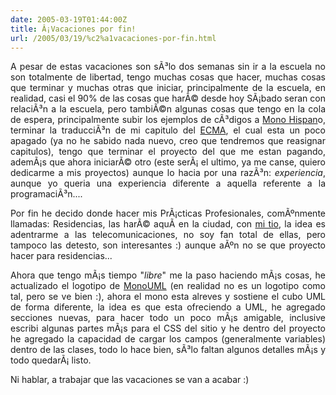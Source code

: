 ```yaml
---
date: 2005-03-19T01:44:00Z
title: Â¡Vacaciones por fin!
url: /2005/03/19/%c2%a1vacaciones-por-fin.html
---
```


<div style="clear:both;"></div>
<p align="justify">A pesar de estas vacaciones son sÃ³lo dos semanas sin ir a la escuela no son totalmente de libertad, tengo muchas cosas que hacer, muchas cosas que terminar y muchas otras que iniciar, principalmente de la escuela, en realidad, casi el 90% de las cosas que harÃ© desde hoy SÃ¡bado seran con relaciÃ³n a la escuela, pero tambiÃ©n algunas cosas que tengo en la cola de espera, principalmente subir los ejemplos de cÃ³digos a <a href="http://www.monohispano.org">Mono Hispan</a>o, terminar la traducciÃ³n de mi capitulo del <a href="http://www.monohispano.org/ecma">ECMA</a>, el cual esta un poco apagado (ya no he sabido nada nuevo, creo que tendremos que reasignar capitulos), tengo que terminar el proyecto del que me estan pagando, ademÃ¡s que ahora iniciarÃ© otro (este serÃ¡ el ultimo, ya me canse, quiero dedicarme a mis proyectos) aunque lo hacia por una razÃ³n: <span style="font-style:italic;">experiencia</span>, aunque yo queria una experiencia diferente a aquella referente a la programaciÃ³n....</p>
<p align="justify">Por fin he decido donde hacer mis PrÃ¡cticas Profesionales, comÃºnmente llamadas: Residencias, las harÃ© aquÃ­ en la ciudad, con <a href="http://www.coverma.com.mx">mi tio</a>, la idea es adentrarme a las telecomunicaciones, no soy fan total de ellas, pero  tampoco las detesto, son interesantes :) aunque aÃºn no se que proyecto hacer para residencias...</p>
<p align="justify">Ahora que tengo mÃ¡s tiempo "<span style="font-style:italic;">libre</span>" me la paso haciendo mÃ¡s cosas, he actualizado el logotipo de <a href="http://monouml.sourceforge.net">MonoUML</a> (en realidad no es un logotipo como tal, pero se ve bien :), ahora el mono esta alreves y sostiene el cubo UML de forma diferente, la idea es que esta ofreciendo a UML, he agregado secciones nuevas, para hacer todo  un poco mÃ¡s amigable, inclusive escribi algunas partes mÃ¡s para el CSS del sitio y he dentro del proyecto he agregado la capacidad de cargar los campos (generalmente variables) dentro de las clases, todo lo hace bien, sÃ³lo faltan algunos detalles mÃ¡s y todo quedarÃ¡ listo.</p>
<p align="justify">Ni hablar, a trabajar que las vacaciones se van a acabar :)</p>
<div style="clear:both; padding-bottom: 0.25em;"></div>
